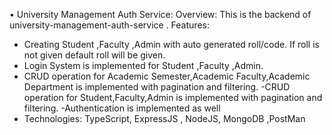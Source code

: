 •	University Management Auth Service:
 Overview: This is the backend of  university-management-auth-service . Features: 
- Creating Student ,Faculty ,Admin with auto generated roll/code. If roll is not given default roll will be given. 
- Login System is implemented for Student ,Faculty  ,Admin. 
- CRUD operation for Academic Semester,Academic Faculty,Academic Department is implemented with pagination and  filtering.
-CRUD operation for Student,Faculty,Admin is implemented with pagination and  filtering.
-Authentication is implemented as well
- Technologies: TypeScript, ExpressJS , NodeJS, MongoDB ,PostMan
